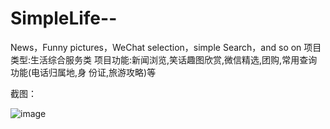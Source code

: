 # SimpleLife--
News，Funny pictures，WeChat selection，simple Search，and so on
项目类型:生活综合服务类
项目功能:新闻浏览,笑话趣图欣赏,微信精选,团购,常用查询功能(电话归属地,身 份证,旅游攻略)等

截图：

![image](https://github.com/ilovemeoo/SimpleLife--/blob/master/pics/description.gif)
